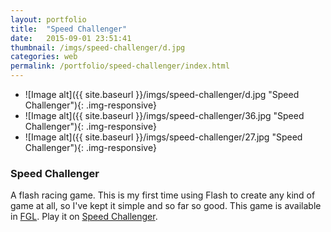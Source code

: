 ```yaml
---
layout: portfolio
title:  "Speed Challenger"
date:   2015-09-01 23:51:41
thumbnail: /imgs/speed-challenger/d.jpg
categories: web
permalink: /portfolio/speed-challenger/index.html
---
```


- ![Image alt]({{ site.baseurl }}/imgs/speed-challenger/d.jpg "Speed Challenger"){: .img-responsive}
- ![Image alt]({{ site.baseurl }}/imgs/speed-challenger/36.jpg "Speed Challenger"){: .img-responsive}
- ![Image alt]({{ site.baseurl }}/imgs/speed-challenger/27.jpg "Speed Challenger"){: .img-responsive}


### Speed Challenger

A flash racing game. This is my first time using Flash to create any kind of game at all, so I've kept it simple and so far so good.
This game is available in [FGL][fgl]. 
Play it on [Speed Challenger][the-game].


[fgl]:			https://www.fgl.com/
[the-game]:		https://www.fgl.com/view_game.php?from=dev&game_id=40304


